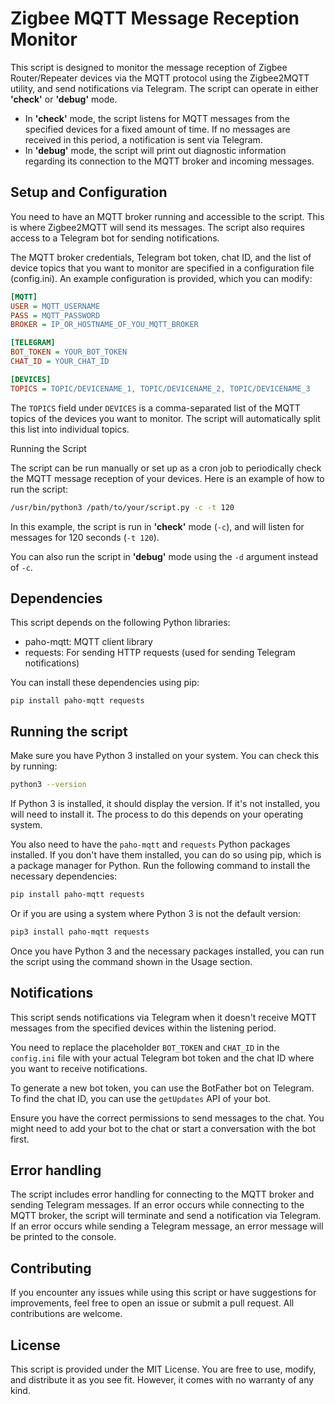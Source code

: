 # Zigbee MQTT Message Reception Monitor

This script is designed to monitor the message reception of Zigbee Router/Repeater devices via the MQTT protocol using the Zigbee2MQTT utility, and send notifications via Telegram. The script can operate in either **'check'** or **'debug'** mode.

- In **'check'** mode, the script listens for MQTT messages from the specified devices for a fixed amount of time. If no messages are received in this period, a notification is sent via Telegram.
- In **'debug'** mode, the script will print out diagnostic information regarding its connection to the MQTT broker and incoming messages.

## Setup and Configuration

You need to have an MQTT broker running and accessible to the script. This is where Zigbee2MQTT will send its messages. The script also requires access to a Telegram bot for sending notifications.

The MQTT broker credentials, Telegram bot token, chat ID, and the list of device topics that you want to monitor are specified in a configuration file (config.ini). An example configuration is provided, which you can modify:

```ini
[MQTT]
USER = MQTT_USERNAME
PASS = MQTT_PASSWORD
BROKER = IP_OR_HOSTNAME_OF_YOU_MQTT_BROKER

[TELEGRAM]
BOT_TOKEN = YOUR_BOT_TOKEN
CHAT_ID = YOUR_CHAT_ID

[DEVICES]
TOPICS = TOPIC/DEVICENAME_1, TOPIC/DEVICENAME_2, TOPIC/DEVICENAME_3
```

The `TOPICS` field under `DEVICES` is a comma-separated list of the MQTT topics of the devices you want to monitor. The script will automatically split this list into individual topics.

Running the Script

The script can be run manually or set up as a cron job to periodically check the MQTT message reception of your devices. Here is an example of how to run the script:

```bash
/usr/bin/python3 /path/to/your/script.py -c -t 120
```

In this example, the script is run in **'check'** mode (`-c`), and will listen for messages for 120 seconds (`-t 120`).

You can also run the script in **'debug'** mode using the `-d` argument instead of `-c`.

## Dependencies

This script depends on the following Python libraries:

- paho-mqtt: MQTT client library
- requests: For sending HTTP requests (used for sending Telegram notifications)

You can install these dependencies using pip:

```shell
pip install paho-mqtt requests
```

## Running the script

Make sure you have Python 3 installed on your system. You can check this by running:

```sh
python3 --version
```

If Python 3 is installed, it should display the version. If it's not installed, you will need to install it. The process to do this depends on your operating system.

You also need to have the `paho-mqtt` and `requests` Python packages installed. If you don't have them installed, you can do so using pip, which is a package manager for Python. Run the following command to install the necessary dependencies:

```sh
pip install paho-mqtt requests
```

Or if you are using a system where Python 3 is not the default version:

```sh
pip3 install paho-mqtt requests
```

Once you have Python 3 and the necessary packages installed, you can run the script using the command shown in the Usage section.

## Notifications

This script sends notifications via Telegram when it doesn't receive MQTT messages from the specified devices within the listening period.

You need to replace the placeholder `BOT_TOKEN` and `CHAT_ID` in the `config.ini` file with your actual Telegram bot token and the chat ID where you want to receive notifications.

To generate a new bot token, you can use the BotFather bot on Telegram. To find the chat ID, you can use the `getUpdates` API of your bot.

Ensure you have the correct permissions to send messages to the chat. You might need to add your bot to the chat or start a conversation with the bot first.

## Error handling

The script includes error handling for connecting to the MQTT broker and sending Telegram messages. If an error occurs while connecting to the MQTT broker, the script will terminate and send a notification via Telegram. If an error occurs while sending a Telegram message, an error message will be printed to the console.

## Contributing

If you encounter any issues while using this script or have suggestions for improvements, feel free to open an issue or submit a pull request. All contributions are welcome.

## License

This script is provided under the MIT License. You are free to use, modify, and distribute it as you see fit. However, it comes with no warranty of any kind.

